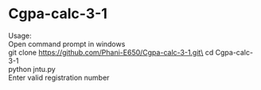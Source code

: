 # Cgpa-calc-3-1
Usage:\
Open command prompt in windows\
git clone https://github.com/Phani-E650/Cgpa-calc-3-1.git\
cd Cgpa-calc-3-1\
python jntu.py\
Enter valid registration number
